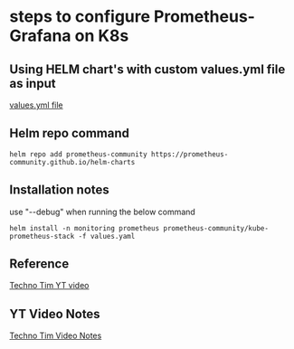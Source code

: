 # steps to configure Prometheus-Grafana on K8s


## Using HELM chart's with custom values.yml file as input

[values.yml file](https://github.com/techno-tim/launchpad/tree/master/kubernetes/kube-prometheus-stack)

## Helm repo command
`helm repo add prometheus-community https://prometheus-community.github.io/helm-charts`


## Installation notes

use "--debug" when running the below command 


`helm install -n monitoring prometheus prometheus-community/kube-prometheus-stack -f values.yaml`



## Reference 
[Techno Tim YT video](https://www.youtube.com/watch?v=fzny5uUaAeY)

## YT Video  Notes
[Techno Tim Video Notes](https://technotim.live/posts/kube-grafana-prometheus/)






